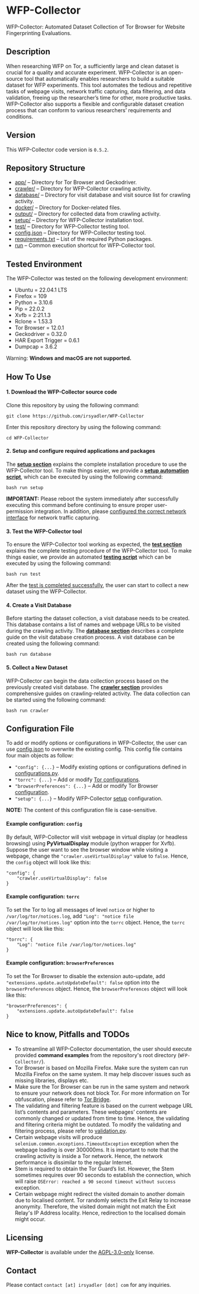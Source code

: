 # WFP-Collector
WFP-Collector: Automated Dataset Collection of Tor Browser for Website Fingerprinting Evaluations.


## Description
When researching WFP on Tor, a sufficiently large and clean dataset is crucial for a quality and accurate experiment. WFP-Collector is an open-source tool that automatically enables researchers to build a suitable dataset for WFP experiments. This tool automates the tedious and repetitive tasks of webpage visits, network traffic capturing, data filtering, and data validation, freeing up the researcher’s time for other, more productive tasks. WFP-Collector also supports a flexible and configurable dataset creation process that can conform to various researchers’ requirements and conditions.


## Version
This WFP-Collector code version is `0.5.2`.


## Repository Structure
* [app/](app/) – Directory for Tor Browser and Geckodriver.
* [crawler/](crawler/) – Directory for WFP-Collector crawling activity.
* [database/](database/) –  Directory for visit database and visit source list for crawling activity.
* [docker/](docker/) – Directory for Docker-related files.
* [output/](output/) – Directory for collected data from crawling activity.
* [setup/](setup/) – Directory for WFP-Collector installation tool.
* [test/](test/) – Directory for WFP-Collector testing tool.
* [config.json](config.json) – Directory for WFP-Collector testing tool.
* [requirements.txt](requirements.txt) – List of the required Python packages.
* [run](run) – Common execution shortcut for WFP-Collector tool.


## Tested Environment
The WFP-Collector was tested on the following development environment:
* Ubuntu = 22.04.1 LTS
* Firefox = 109
* Python = 3.10.6
* Pip = 22.0.2
* Xvfb = 2:21.1.3
* Rclone = 1.53.3
* Tor Browser = 12.0.1
* Geckodriver = 0.32.0
* HAR Export Trigger = 0.6.1
* Dumpcap = 3.6.2

Warning: **Windows and macOS are not supported.**


## How To Use
#### 1. Download the WFP-Collector source code
Clone this repository by using the following command:

```
git clone https://github.com/irsyadler/WFP-Collector
```

Enter this repository directory by using the following command:

```
cd WFP-Collector
```

#### 2. Setup and configure required applications and packages
The **[setup section](setup/)** explains the complete installation procedure to use the WFP-Collector tool. To make things easier, we provide a **[setup automation script](setup/setup)**, which can be executed by using the following command:

```
bash run setup
```

**IMPORTANT:** Please reboot the system immediately after successfully executing this command before continuing to ensure proper user-permission integration. In addition, please [configured the correct network interface](setup/README.md#configuring-network-interface) for network traffic capturing.

#### 3. Test the WFP-Collector tool
To ensure the WFP-Collector tool working as expected, the **[test section](test/)** explains the complete testing procedure of the WFP-Collector tool. To make things easier, we provide an automated **[testing script](test/test)** which can be executed by using the following command:

```
bash run test
```

After the [test is completed successfully](test/README.md#successful-test), the user can start to collect a new dataset using the WFP-Collector.

#### 4. Create a Visit Database
Before starting the dataset collection, a visit database needs to be created. This database contains a list of names and webpage URLs to be visited during the crawling activity. The **[database section](database/)** describes a complete guide on the visit database creation process. A visit database can be created using the following command:

```
bash run database
```

#### 5. Collect a New Dataset
WFP-Collector can begin the data collection process based on the previously created visit database. The **[crawler section](crawler/)** provides comprehensive guides on crawling-related activity. The data collection can be started using the following command:

```
bash run crawler
```


## Configuration File
To add or modify options or configurations in WFP-Collector, the user can use [config.json](config.json) to overwrite the existing config. This config file contains four main objects as follow:
* `"config": {...}` – Modify existing options or configurations defined in [configurations.py](crawler/configurations.py).
* `"torrc": {...}` – Add or modify [Tor configurations](https://2019.www.torproject.org/docs/tor-manual.html.en).
* `"browserPreferences": {...}` – Add or modify Tor Browser [configuration](https://support.mozilla.org/bm/questions/1358615).
* `"setup": {...}` – Modify WFP-Collector [setup](setup) configuration.

**NOTE:** The content of this configuration file is case-sensitive.

#### Example configuration: `config`
By default, WFP-Collector will visit webpage in virtual display (or headless browsing) using **PyVirtualDisplay** module (python wrapper for Xvfb). Suppose the user want to see the browser window while visiting a webpage, change the `"crawler.useVirtualDisplay"` value to `false`. Hence, the `config` object will look like this:

```
"config": {
    "crawler.useVirtualDisplay": false
}
```

#### Example configuration: `torrc`
To set the Tor to log all messages of level `notice` or higher to `/var/log/tor/notices.log`, add `"Log": "notice file /var/log/tor/notices.log"` option into the `torrc` object. Hence, the `torrc` object will look like this:

```
"torrc": {
    "Log": "notice file /var/log/tor/notices.log"
}
```

#### Example configuration: `browserPreferences`
To set the Tor Browser to disable the extension auto-update, add `"extensions.update.autoUpdateDefault": false` option into the `browserPreferences` object. Hence, the `browserPreferences` object will look like this:

```
"browserPreferences": {
    "extensions.update.autoUpdateDefault": false
}
```


## Nice to know, Pitfalls and TODOs
* To streamline all WFP-Collector documentation, the user should execute provided **command examples** from the repository's root directory (`WFP-Collector/`). 
* Tor Browser is based on Mozilla Firefox. Make sure the system can run Mozilla Firefox on the same system. It may help discover issues such as missing libraries, displays etc. 
* Make sure the Tor Browser can be run in the same system and network to ensure your network does not block Tor. For more information on Tor obfuscation, please refer to [Tor Bridge](https://bridges.torproject.org/).
* The validating and filtering feature is based on the current webpage URL list’s contents and parameters. These webpages’ contents are commonly changed or updated from time to time. Hence, the validating and filtering criteria might be outdated. To modify the validating and filtering process, please refer to [validation.py](crawler/validation.py).
* Certain webpage visits will produce `selenium.common.exceptions.TimeoutException` exception when the webpage loading is over 300000ms. It is important to note that the crawling activity is inside a Tor network. Hence, the network performance is dissimilar to the regular Internet.
* Stem is required to obtain the Tor Guard’s list. However, the Stem sometimes requires over 90 seconds to establish the connection, which will raise `OSError: reached a 90 second timeout without success` exception.
* Certain webpage might redirect the visited domain to another domain due to localised content. Tor randomly selects the Exit Relay to increase anonymity. Therefore, the visited domain might not match the Exit Relay's IP Address locality. Hence, redirection to the localised domain might occur.


## Licensing
**WFP-Collector** is available under the [AGPL-3.0-only](LICENSE) license.


## Contact
Please contact `contact [at] irsyadler [dot] com` for any inquiries.
